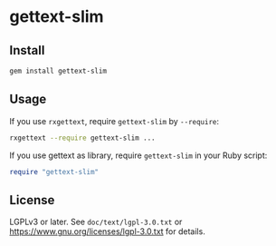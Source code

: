 # gettext-slim

## Install

```bash
gem install gettext-slim
```

## Usage

If you use `rxgettext`, require `gettext-slim` by `--require`:

```bash
rxgettext --require gettext-slim ...
```

If you use gettext as library, require `gettext-slim` in your Ruby script:

```ruby
require "gettext-slim"
```

## License

LGPLv3 or later. See `doc/text/lgpl-3.0.txt` or
https://www.gnu.org/licenses/lgpl-3.0.txt for details.
